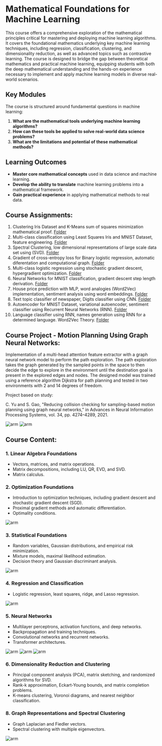 # Mathematical Foundations for Machine Learning

This course offers a comprehensive exploration of the mathematical principles critical for mastering and deploying machine learning algorithms. It covers the foundational mathematics underlying key machine learning techniques, including regression, classification, clustering, and dimensionality reduction, as well as advanced topics such as contrastive learning. The course is designed to bridge the gap between theoretical mathematics and practical machine learning, equipping students with both the deep mathematical understanding and the hands-on experience necessary to implement and apply machine learning models in diverse real-world scenarios.

## Key Modules

The course is structured around fundamental questions in machine learning:

1. **What are the mathematical tools underlying machine learning algorithms?**
2. **How can these tools be applied to solve real-world data science problems?**
3. **What are the limitations and potential of these mathematical methods?**

## Learning Outcomes

- **Master core mathematical concepts** used in data science and machine learning.
- **Develop the ability to translate** machine learning problems into a mathematical framework.
- **Gain practical experience** in applying mathematical methods to real data.

## Course Assignments:

1. Clustering Iris Dataset and K-Means sum of squares minimization mathematical proof. [Folder](assignments/1_Clustering)
2. Multi-class classification using Least Squares Iris and MNIST Dataset, feature engineering. [Folder](assignments/2_LeastSquares)
3. Spectral Clustering, low dimensional representations of large scale data set using (SVD). [Folder](assignments/3_SVD_SpectralClustering)
4. Gradient of cross-entropy loss for Binary logistic regression, automatic diferentation and computational graph. [Folder](assignments/4_AutomaticDifferentiation_gradient)
5. Multi-class logistic regression using stochastic gradient descent, hypergradient optimization. [Folder](assignments/5_LogisticRegression_SGD)
6. Neural Networks for MNIST classification, gradient descent step length derivation. [Folder](assignments/6_NeuralNetwork_Classifier)
7. House price prediction with MLP, word analogies (Word2Vec) implementation, sentiment analysis using word embeddings. [Folder](assignments/7_Word2Vec_SentimentAnalyzis)
8. Text topic classifier of newspaper, Digits classifier using CNN. [Folder](assignments/8_TextClassifier_CNN)
9. Autoencoder for MNIST Dataset, variational autoencoder, sentiment classifier using Recurrent Neural Networks (RNN). [Folder](assignments/9_Autoencoder_RNN)
10. Language classifier using RNN, names generation using RNN for a determined language. Word2Vec Theory. [Folder](assignments/10_RNN_Word2Vec)

## Course Project - Motion Planning Using Graph Neural Networks:

Implementation of a multi-head attention feature extractor with a graph neural network model to perform the path exploration. The path exploration takes the graph generated by the sampled points in the space to then decide the edge to explore in the environment until the destination goal is present in the explored edges and nodes. The designed model was trained using a reference algorithm Dijkstra for path planning and tested in two environments with 2 and 14 degrees of freedom. 

Project based on study: 

C. Yu and S. Gao, "Reducing collision checking for sampling-based motion planning
using graph neural networks," in Advances in Neural Information Processing
Systems, vol. 34, pp. 4274–4289, 2021.

![arm](assets/project1.png)
![arm](assets/project2.png)

## Course Content:

### 1. Linear Algebra Foundations
- Vectors, matrices, and matrix operations.
- Matrix decompositions, including LU, QR, EVD, and SVD.
- Matrix calculus.

### 2. Optimization Foundations
- Introduction to optimization techniques, including gradient descent and stochastic gradient descent (SGD).
- Proximal gradient methods and automatic differentiation.
- Optimality conditions.

![arm](assets/optimization.png)

### 3. Statistical Foundations
- Random variables, Gaussian distributions, and empirical risk minimization.
- Mixture models, maximal likelihood estimation.
- Decision theory and Gaussian discriminant analysis.

![arm](assets/kernel.png)

### 4. Regression and Classification
- Logistic regression, least squares, ridge, and Lasso regression.

![arm](assets/regression.png)

### 5. Neural Networks
- Multilayer perceptrons, activation functions, and deep networks.
- Backpropagation and training techniques.
- Convolutional networks and recurrent networks.
- Transformer architectures.

![arm](assets/NN.png)
![arm](assets/transformer.png)
![arm](assets/transformer2.png)

### 6. Dimensionality Reduction and Clustering
- Principal component analysis (PCA), matrix sketching, and randomized algorithms for SVD.
- Rank-k approximation, Eckart-Young bounds, and matrix completion problems.
- K-means clustering, Voronoi diagrams, and nearest neighbor classification.


### 8. Graph Representations and Spectral Clustering
- Graph Laplacian and Fiedler vectors.
- Spectral clustering with multiple eigenvectors.

![arm](assets/clustering.png)